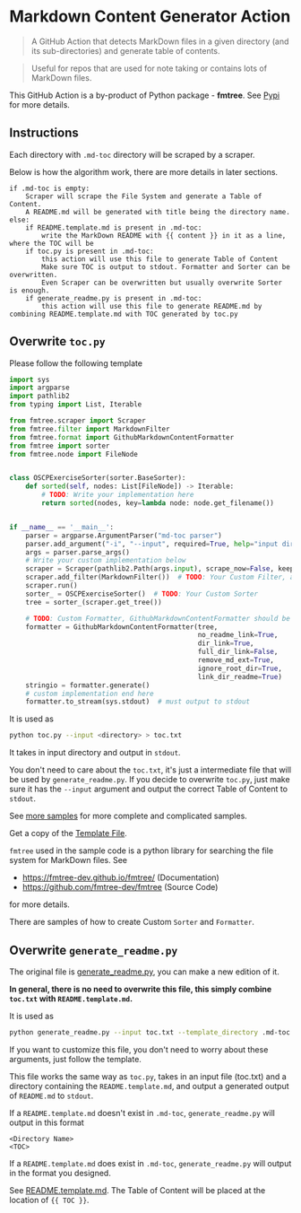 # Markdown Content Generator Action

> A GitHub Action that detects MarkDown files in a given directory (and its sub-directories) and generate table of contents.

> Useful for repos that are used for note taking or contains lots of MarkDown files.

This GitHub Action is a by-product of Python package - **fmtree**. See [Pypi](https://pypi.org/project/fmtree/) for more
details.

## Instructions

Each directory with `.md-toc` directory will be scraped by a scraper.

Below is how the algorithm work, there are more details in later sections.

```
if .md-toc is empty:
    Scraper will scrape the File System and generate a Table of Content.
    A README.md will be generated with title being the directory name.
else:
    if README.template.md is present in .md-toc:
        write the MarkDown README with {{ content }} in it as a line, where the TOC will be
    if toc.py is present in .md-toc:
        this action will use this file to generate Table of Content
        Make sure TOC is output to stdout. Formatter and Sorter can be overwritten.
        Even Scraper can be overwritten but usually overwrite Sorter is enough.
    if generate_readme.py is present in .md-toc:
        this action will use this file to generate README.md by combining README.template.md with TOC generated by toc.py
```

## Overwrite `toc.py`

Please follow the following template

```python
import sys
import argparse
import pathlib2
from typing import List, Iterable

from fmtree.scraper import Scraper
from fmtree.filter import MarkdownFilter
from fmtree.format import GithubMarkdownContentFormatter
from fmtree import sorter
from fmtree.node import FileNode


class OSCPExerciseSorter(sorter.BaseSorter):
    def sorted(self, nodes: List[FileNode]) -> Iterable:
        # TODO: Write your implementation here
        return sorted(nodes, key=lambda node: node.get_filename())


if __name__ == '__main__':
    parser = argparse.ArgumentParser("md-toc parser")
    parser.add_argument("-i", "--input", required=True, help="input directory")
    args = parser.parse_args()
    # Write your custom implementation below
    scraper = Scraper(pathlib2.Path(args.input), scrape_now=False, keep_empty_dir=False, depth=4)
    scraper.add_filter(MarkdownFilter())  # TODO: Your Custom Filter, as many as you need
    scraper.run()
    sorter_ = OSCPExerciseSorter()  # TODO: Your Custom Sorter
    tree = sorter_(scraper.get_tree())

    # TODO: Custom Formatter, GithubMarkdownContentFormatter should be enough for GitHub
    formatter = GithubMarkdownContentFormatter(tree,
                                               no_readme_link=True,
                                               dir_link=True,
                                               full_dir_link=False,
                                               remove_md_ext=True,
                                               ignore_root_dir=True,
                                               link_dir_readme=True)
    stringio = formatter.generate()
    # custom implementation end here
    formatter.to_stream(sys.stdout)  # must output to stdout
```

It is used as

```bash
python toc.py --input <directory> > toc.txt
```

It takes in input directory and output in `stdout`.

You don't need to care about the `toc.txt`, it's just a intermediate file that will be used by `generate_readme.py`. If
you decide to overwrite `toc.py`, just make sure it has the `--input` argument and output the correct Table of Content
to `stdout`.

See [more samples](./sample.md) for more complete and complicated samples.

Get a copy of the [Template File](./toc-template.py).

`fmtree` used in the sample code is a python library for searching the file system for MarkDown files. See

- https://fmtree-dev.github.io/fmtree/ (Documentation)
- https://github.com/fmtree-dev/fmtree (Source Code)

for more details.

There are samples of how to create Custom `Sorter` and `Formatter`.

## Overwrite `generate_readme.py`

The original file is [generate_readme.py](generate_readme.py), you can make a new edition of it.

**In general, there is no need to overwrite this file, this simply combine `toc.txt` with `README.template.md`.**

It is used as

```bash
python generate_readme.py --input toc.txt --template_directory .md-toc 
```

If you want to customize this file, you don't need to worry about these arguments, just follow the template.

This file works the same way as `toc.py`, takes in an input file (toc.txt) and a directory containing
the `README.template.md`, and output a generated output of `README.md` to `stdout`.

If a `README.template.md` doesn't exist in `.md-toc`, `generate_readme.py` will output in this format

```
<Directory Name>
<TOC>
```

If a `README.template.md` does exist in `.md-toc`, `generate_readme.py` will output in the format you designed.

See [README.template.md](./README.template.md). The Table of Content will be placed at the location of `{{ TOC }}`.




